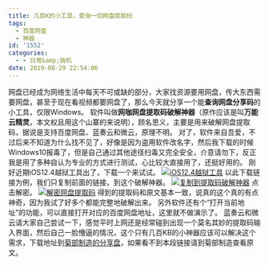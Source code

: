 ```yaml
---
title: 几百K的小工具，查询一切网盘提取码
tags:
  - 百度网盘
  - 神器
id: '1552'
categories:
  - - 日常&amp;搞机
date: 2019-08-29 22:54:06
---
```


网盘已经成为网络生活中每天不可或缺的部分，大家找资源要用网盘，传大东西需要网盘，甚至于现在看视频都要网盘了，那么今天就分享一个能**查询网盘分享码**的小工具，仅限Windows。 软件叫做**网咖网盘提取码破解神器**（原作应该是叫**万能云精灵**，本文权且用这个山寨的来说明），顾名思义，主要是用来破解网盘提取码，据说是支持百度网盘、蓝奏云和微云，原理不明。 对了，软件来自吾爱，不过后来不知道为什么找不见了，好像是因为盗用软件改名字，然后我下载的时候Windows10报毒了，但是自己通过其他途径扫毒又完全安全，介意请勿下，反正我是用了多种自认为专业的方式进行测试，心比较大直接用了，还挺好用的。 刚好近期iOS12.4越狱工具出了，下载一个来试试。 [![iOS12.4越狱工具](https://i.loli.net/2019/08/29/s1p5Zd4HBe9vkUK.png)](https://i.loli.net/2019/08/29/s1p5Zd4HBe9vkUK.png) 以此下载链接为例，我们只复制前面的链接，到这个破解神器。 [![复制到提取码破解神器](https://i.loli.net/2019/08/29/pXzRPqkIrmVTWof.png)](https://i.loli.net/2019/08/29/pXzRPqkIrmVTWof.png) 点击解密。 [![解密网盘提取码](https://i.loli.net/2019/08/29/IseU4EyTjo3iStA.png)](https://i.loli.net/2019/08/29/IseU4EyTjo3iStA.png) 得到的提取码和原文基本一致，说真的这个真的有点神奇，因为我试了好多个都能完整地破解出来。 另外软件还有个“打开当前地址”的功能，可以直接打开对应的百度网盘地址，这里就不做演示了。 蓝奏云和微云请大家自己尝试一下，感觉平时上网还是经常碰到出现一个莫名其妙的提取码输入界面，然后自己一脸懵逼的情况，这个只有几百KB的小神器应该可以解决这个需求，下载地址到[菊部制造的分享盘](https://jubuzz.pipipan.com/fs/18034009-395120051)，如果看不到本段链接请到菊部制造查看原文。